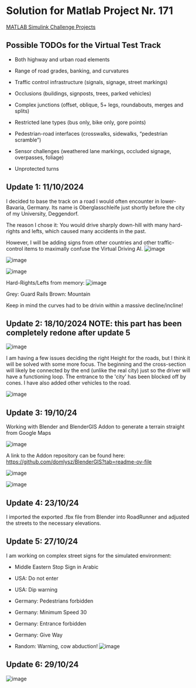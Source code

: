 
# Solution for Matlab Project Nr. 171

[MATLAB Simulink Challenge Projects](https://github.com/mathworks/MATLAB-Simulink-Challenge-Project-Hub/tree/main/projects/3D%20Virtual%20Test%20Track%20for%20Autonomous%20Driving)



## Possible TODOs for the Virtual Test Track



- Both highway and urban road elements

- Range of road grades, banking, and curvatures

- Traffic control infrastructure (signals, signage, street markings)

- Occlusions (buildings, signposts, trees, parked vehicles)

- Complex junctions (offset, oblique, 5+ legs, roundabouts, merges and splits)

- Restricted lane types (bus only, bike only, gore points)

- Pedestrian-road interfaces (crosswalks, sidewalks, “pedestrian scramble”)

- Sensor challenges (weathered lane markings, occluded signage, overpasses, foliage)

- Unprotected turns

## Update 1: 11/10/2024

I decided to base the track on a road I would often encounter in lower-Bavaria, Germany.
Its name is Oberglasschleife just shortly before the city of my University, Deggendorf.

The reason I chose it: You would drive sharply down-hill with many hard-rights and lefts, which caused many accidents in the past.

However, I will be adding signs from other countries and other traffic-control items to maximally confuse the Virtual Driving AI.
![image](https://github.com/user-attachments/assets/63b677ae-a5da-44c9-9f04-cb3bb5f9cfa2)

![image](https://github.com/user-attachments/assets/0dee1660-a9f2-4889-94fa-276c942c913e)

![image](https://github.com/user-attachments/assets/65426b2c-d5e0-4dbb-9fa3-9c4167182f75)

Hard-Rights/Lefts from memory:
![image](https://github.com/user-attachments/assets/0717a325-5099-43ac-8de7-56d2abf8d2c9)

Grey: Guard Rails
Brown: Mountain

Keep in mind the curves had to be drivin within a massive decline/incline!

## Update 2: 18/10/2024 NOTE: this part has been completely redone after update 5
![image](https://github.com/user-attachments/assets/f84aeafb-7014-4b45-89be-314de9a8fbc3)


I am having a few issues deciding the right Height for the roads, but I think it will be solved with some more focus.
The beginning and the cross-section will likely be connected by the end (unlike the real city) just so the driver will have a functioning loop.
The entrance to the 'city' has been blocked off by cones. I have also added other vehicles to the road.

![image](https://github.com/user-attachments/assets/837ad589-83c7-4a69-acf9-de11d412d41c)

## Update 3: 19/10/24

Working with Blender and BlenderGIS Addon to generate a terrain straight from Google Maps

![image](https://github.com/user-attachments/assets/ae88d60e-5ab3-4b16-9528-fa1874b0528a)

A link to the Addon repository can be found here: https://github.com/domlysz/BlenderGIS?tab=readme-ov-file

![image](https://github.com/user-attachments/assets/ebf24f0c-8f2a-4985-9d7f-3ea16420da70)

![image](https://github.com/user-attachments/assets/4c051016-acca-4c16-b21c-732e3d9bf398)

## Update 4: 23/10/24

I imported the exported .fbx file from Blender into RoadRunner and adjusted the streets to the necessary elevations.

## Update 5: 27/10/24

I am working on complex street signs for the simulated environment:

- Middle Eastern Stop Sign in Arabic

- USA: Do not enter

- USA: Dip warning

- Germany: Pedestrians forbidden

- Germany: Minimum Speed 30

- Germany: Entrance forbidden

- Germany: Give Way

- Random: Warning, cow abduction!
![image](https://github.com/user-attachments/assets/bc902f90-d194-40af-ae71-48433af6fbe5)

## Update 6: 29/10/24

![image](https://github.com/user-attachments/assets/87c2cfcf-895a-41b8-b432-d0a8e4ca8c0f)

